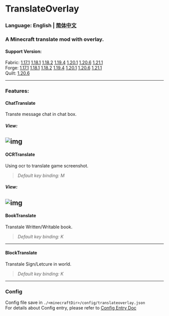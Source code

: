 # TranslateOverlay
### Language: English | [简体中文](https://github.com/PlumeIS/TranslateOverlay/blob/1.21/README_zh-cn.md)
### A Minecraft translate mod with overlay.

#### Support Version:   
Fabric: [1.17.1]() [1.18.1]() [1.18.2]() [1.19.4]() [1.20.1]() [1.20.6]() [1.21.1]()   
Forge: [1.17.1]() [1.18.1]() [1.18.2]() [1.19.4]() [1.20.1]() [1.20.6]() [1.21.1]()   
Quilt: [1.20.6]()   

---

### Features:
#### ChatTranslate
Transte message chat in chat box.   

##### *View:*
![img](https://plumeis.github.io/img/tov1.png)
---
#### OCRTranslate
Using ocr to translate game screenshot.   
> *Default key binding: M*   

##### *View:*
![img](https://plumeis.github.io/img/tov2.png)
----
#### BookTranslate
Transtale Written/Writable book.   
> *Default key binding: K*   
----
#### BlockTranslate
Transtale Sign/Letcure in world.   
> *Default key binding: K*   
----

### Config
Config file save in `./<minecraftDir>/config/translateoverlay.json`   
For details about Config entry, please refer to [Config Entry Doc](https://github.com/PlumeIS/TranslateOverlay/blob/1.21/CONFIG_DOC.md)
